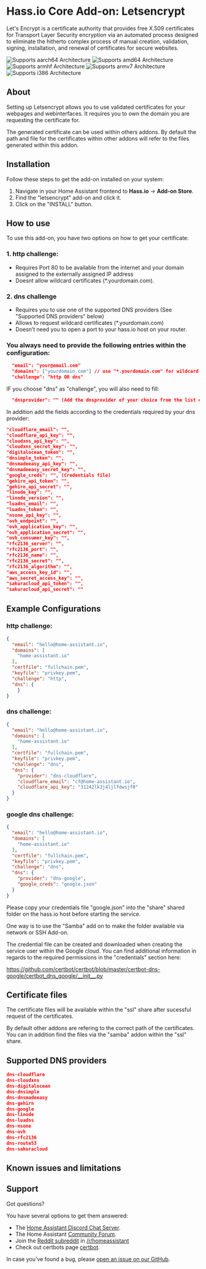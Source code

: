 # Hass.io Core Add-on: Letsencrypt

Let's Encrypt is a certificate authority that provides free X.509 certificates for Transport Layer Security encryption via an automated process designed to eliminate the hitherto complex process of manual creation, validation, signing, installation, and renewal of certificates for secure websites.

![Supports aarch64 Architecture][aarch64-shield] ![Supports amd64 Architecture][amd64-shield] ![Supports armhf Architecture][armhf-shield] ![Supports armv7 Architecture][armv7-shield] ![Supports i386 Architecture][i386-shield]

## About

Setting up Letsencrypt allows you to use validated certificates for your webpages and webinterfaces.
It requires you to own the domain you are requesting the certificate for.

The generated certificate can be used within others addons. By default the path and file for the certificates within other addons will refer to the files generated within this addon.

## Installation

Follow these steps to get the add-on installed on your system:

1. Navigate in your Home Assistant frontend to **Hass.io** -> **Add-on Store**.
2. Find the "letsencrypt" add-on and click it.
3. Click on the "INSTALL" button.

## How to use

To use this add-on, you have two options on how to get your certificate:

### 1. http challenge:
   - Requires Port 80 to be available from the internet and your domain assigned to the externally assigned IP address
   - Doesnt allow wildcard certificates (*.yourdomain.com).

### 2. dns challenge
   - Requires you to use one of the supported DNS providers (See "Supported DNS providers" below)
   - Allows to request wildcard certificates (*.yourdomain.com)
   - Doesn’t need you to open a port to your hass.io host on your router.

### You always need to provide the following entries within the configuration:

```json
  "email": "your@email.com"
  "domains": ["yourdomain.com"] // use "*.yourdomain.com" for wildcard certificates.
  "challenge": "http OR dns"
```

IF you choose "dns" as "challenge", you will also need to fill:

```json
  "dnsprovider": "" (Add the dnsprovider of your choice from the list of "Supported DNS providers" below)
```

In addition add the fields according to the credentials required by your dns provider:

```json
"cloudflare_email": "",
"cloudflare_api_key": "",
"cloudxns_api_key": "",
"cloudxns_secret_key": "",
"digitalocean_token": "",
"dnsimple_token": "",
"dnsmadeeasy_api_key": "",
"dnsmadeeasy_secret_key": "",
"google_creds": "", (Credentials file)
"gehirn_api_token": "",
"gehirn_api_secret": "",
"linode_key": "",
"linode_version": "",
"luadns_email": "",
"luadns_token": "",
"nsone_api_key": "",
"ovh_endpoint": "",
"ovh_application_key": "",
"ovh_application_secret": "",
"ovh_consumer_key": "",
"rfc2136_server": "",
"rfc2136_port": "",
"rfc2136_name": "",
"rfc2136_secret": "",
"rfc2136_algorithm": "",
"aws_access_key_id": "",
"aws_secret_access_key": "",
"sakuracloud_api_token": "",
"sakuracloud_api_secret": ""
```

## Example Configurations


### http challenge:
```json
{
  "email": "hello@home-assistant.io",
  "domains": [
    "home-assistant.io"
  ],
  "certfile": "fullchain.pem",
  "keyfile": "privkey.pem",
  "challenge": "http",
  "dns": {
    }
}
```


### dns challenge:
```json
{
  "email": "hello@home-assistant.io",
  "domains": [
    "home-assistant.io"
  ],
  "certfile": "fullchain.pem",
  "keyfile": "privkey.pem",
  "challenge": "dns",
  "dns": {
    "provider": "dns-cloudflare",
    "cloudflare_email": "cf@home-assistant.io",
    "cloudflare_api_key": "31242lk3j4ljlfdwsjf0"
  }
}
```


### google dns challenge:
```json
{
  "email": "hello@home-assistant.io",
  "domains": [
    "home-assistant.io"
  ],
  "certfile": "fullchain.pem",
  "keyfile": "privkey.pem",
  "challenge": "dns",
  "dns": {
    "provider": "dns-google",
    "google_creds": "google.json"
  }
}
```
Please copy your credentials file "google.json" into the "share" shared folder on the hass.io host before starting the service. 

One way is to use the "Samba" add on to make the folder available via network or SSH Add-on.


The credential file can be created and downloaded when creating the service user within the Google cloud.
You can find additional information in regards to the required permissions in the "credentials" section here:

https://github.com/certbot/certbot/blob/master/certbot-dns-google/certbot_dns_google/__init__.py

## Certificate files

The certificate files will be available within the "ssl" share after sucessful request of the certificates.

By default other addons are refering to the correct path of the certificates.
You can in addition find the files via the "samba" addon within the "ssl" share.


## Supported DNS providers

```json
dns-cloudflare
dns-cloudxns
dns-digitalocean
dns-dnsimple
dns-dnsmadeeasy
dns-gehirn
dns-google
dns-linode
dns-luadns
dns-nsone
dns-ovh
dns-rfc2136
dns-route53
dns-sakuracloud
```

## Known issues and limitations


## Support

Got questions?

You have several options to get them answered:

- The [Home Assistant Discord Chat Server][discord].
- The Home Assistant [Community Forum][forum].
- Join the [Reddit subreddit][reddit] in [/r/homeassistant][reddit]
- Check out certbots page [certbot].

In case you've found a bug, please [open an issue on our GitHub][issue].

[aarch64-shield]: https://img.shields.io/badge/aarch64-yes-green.svg
[amd64-shield]: https://img.shields.io/badge/amd64-yes-green.svg
[armhf-shield]: https://img.shields.io/badge/armhf-yes-green.svg
[armv7-shield]: https://img.shields.io/badge/armv7-yes-green.svg
[i386-shield]: https://img.shields.io/badge/i386-yes-green.svg
[discord]: https://discord.gg/c5DvZ4e
[forum]: https://community.home-assistant.io
[issue]: https://github.com/home-assistant/hassio-addons/issues
[certbot]: https://certbot.eff.org
[reddit]: https://reddit.com/r/homeassistant
